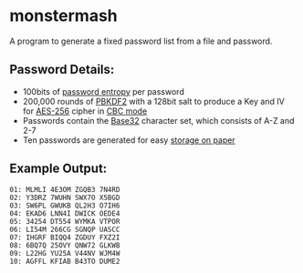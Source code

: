 # monstermash
A program to generate a fixed password list from a file and password.

## Password Details:
- 100bits of [password entropy](https://en.wikipedia.org/wiki/Password_strength) per password
- 200,000 rounds of [PBKDF2](https://en.wikipedia.org/wiki/PBKDF2) with a 128bit salt to produce a Key and IV for [AES-256](https://en.wikipedia.org/wiki/Advanced_Encryption_Standard) cipher in [CBC mode](https://en.wikipedia.org/wiki/Block_cipher_mode_of_operation#Cipher_Block_Chaining_(CBC))
- Passwords contain the [Base32](https://en.wikipedia.org/wiki/Base32) character set, which consists of A-Z and 2-7
- Ten passwords are generated for easy [storage on paper](https://www.schneier.com/news/archives/2010/11/bruce_schneier_write.html)

## Example Output:

```
01: MLMLI 4E3OM ZGQB3 7N4RD
02: Y3DRZ 7WUHN SWX7O X5BGD
03: SW6PL GWUKB QL2H3 O7IH6
04: EKAD6 LNN4I DWICK OEDE4
05: 34254 DT554 WYMKA VTPOR
06: LI54M 266CG SGNQP UASCC
07: IHGRF BIQQ4 ZGDUY FXZ2I
08: 6BQ7Q 25OVY QNW72 GLKWB
09: L22HG YU25A V44NV WJM4W
10: AGFFL KFIAB B43TO DUME2
```
